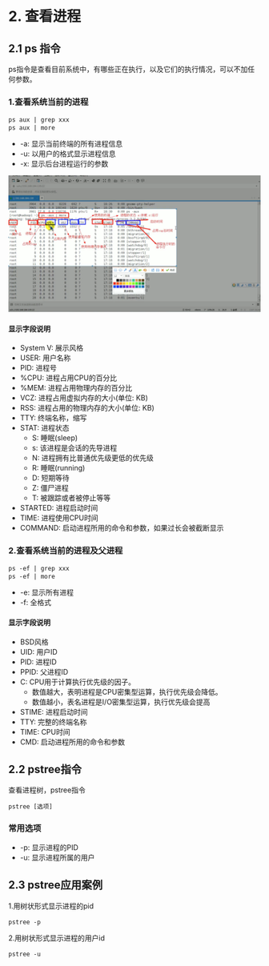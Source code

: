 # 2. 查看进程

## 2.1 ps 指令

ps指令是查看目前系统中，有哪些正在执行，以及它们的执行情况，可以不加任何参数。


### 1.查看系统当前的进程
```
ps aux | grep xxx
ps aux | more
```

* -a: 显示当前终端的所有进程信息
* -u: 以用户的格式显示进程信息
* -x: 显示后台进程运行的参数

![ps详情](../assets/ps详情.png)


#### 显示字段说明
* System V: 展示风格
* USER: 用户名称
* PID: 进程号
* %CPU: 进程占用CPU的百分比
* %MEM: 进程占用物理内存的百分比
* VCZ: 进程占用虚拟内存的大小(单位: KB)
* RSS: 进程占用的物理内存的大小(单位: KB)
* TTY: 终端名称，缩写
* STAT: 进程状态
    * S: 睡眠(sleep)
    * s: 该进程是会话的先导进程
    * N: 进程拥有比普通优先级更低的优先级
    * R: 睡眠(running)
    * D: 短期等待
    * Z: 僵尸进程
    * T: 被跟踪或者被停止等等
* STARTED: 进程启动时间
* TIME: 进程使用CPU时间
* COMMAND: 启动进程所用的命令和参数，如果过长会被截断显示


### 2.查看系统当前的进程及父进程

```
ps -ef | grep xxx
ps -ef | more
```

* -e: 显示所有进程
* -f: 全格式

#### 显示字段说明

* BSD风格
* UID: 用户ID
* PID: 进程ID
* PPID: 父进程ID
* C: CPU用于计算执行优先级的因子。
    * 数值越大，表明进程是CPU密集型运算，执行优先级会降低。
    * 数值越小，表名进程是I/O密集型运算，执行优先级会提高
* STIME: 进程启动时间
* TTY: 完整的终端名称
* TIME: CPU时间
* CMD: 启动进程所用的命令和参数



## 2.2 pstree指令

查看进程树，pstree指令

```shell script
pstree [选项]
```

### 常用选项
* -p: 显示进程的PID
* -u: 显示进程所属的用户


## 2.3 pstree应用案例
1.用树状形式显示进程的pid
```shell script
pstree -p
```

2.用树状形式显示进程的用户id
```shell script
pstree -u
```




